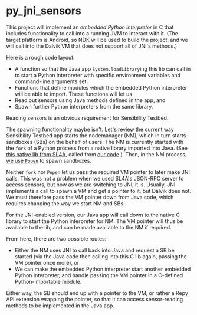 # py_jni_sensors

This project will implement an *embedded Python interpreter* in C that 
includes functionality to call into a running JVM to interact with it.
(The target platform is Android, so NDK will be used to build the project, 
and we will call into the Dalvik VM that does not support all of JNI's methods.)

Here is a rough code layout:
* A function so that the Java app `System.loadLibrary`ing this lib 
can call in to start a Python interpreter with specific environment 
variables and command-line arguments set.
* Functions that define modules which the embedded Python interpreter will 
be able to import. These functions will let us 
 * Read out sensors using Java methods defined in the app, and
 * Spawn further Python interpreters from the same library.

Reading sensors is an obvious requirement for Sensibility Testbed.

The spawning functionality maybe isn't. Let's review the current way 
Sensibility Testbed app starts the nodemanager (NM), which in turn starts 
sandboxes (SBs) on the behalf of users. The NM is currently started with 
the `fork` of a Python process from a native library imported into Java.
(See [this native lib from SL4A](https://github.com/damonkohler/sl4a/blob/3d6fb6714088ee248f819c2f7c76e3da2ef12423/android/ScriptingLayerForAndroid/jni/com_googlecode_android_scripting_Exec.cpp#L121), called from [our code](https://github.com/SensibilityTestbed/sensibility-testbed/blob/ebf22e33db36ae56338fd79d5785528dba555d7f/SensibilityTestbed/src/com/sensibility_testbed/process/Process.java#L134) ).
Then, in the NM process, [we use `Popen`](https://github.com/SensibilityTestbed/nodemanager/blob/master/nmAPI.py#L379-L388) to spawn sandboxes.

Neither `fork` nor `Popen` let us pass the required VM pointer to later 
make JNI calls. This was not a problem when we used SL4A's JSON-RPC server 
to access sensors, but now as we are switching to JNI, it is.
Usually, JNI implements a call to spawn a VM and get a pointer to it, but 
Dalvik does not. We must therefore pass the VM pointer down from Java code, 
which requires changing the way we start NM and SBs.

For the JNI-enabled version, our Java app will call down to the native 
C library to start the Python interpreter for NM. The VM pointer will 
thus be available to the lib, and can be made available to the NM if required.

From here, there are two possible routes:
* Either the NM uses JNI to call back into Java and request a SB be started 
(via the Java code then calling into this C lib again, passing the VM pointer 
once more), or
* We can make the embedded Python interpreter start another embedded Python 
interpreter, and handle passing the VM pointer in a C-defined Python-importable 
module.

Either way, the SB should end up with a pointer to the VM, or rather a Repy 
API extension wrapping the pointer, so that it can access sensor-reading 
methods to be implemented in the Java app.
